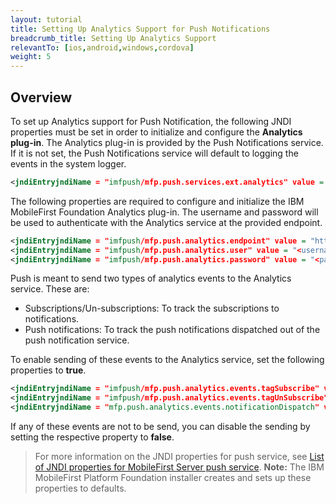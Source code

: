 ```yaml
---
layout: tutorial
title: Setting Up Analytics Support for Push Notifications
breadcrumb_title: Setting Up Analytics Support
relevantTo: [ios,android,windows,cordova]
weight: 5
---
```

## Overview
To set up Analytics support for Push Notification, the following JNDI properties must be set in order to initialize and configure the **Analytics plug-in**. The Analytics plug-in is provided by the Push Notifications service. If it is not set, the Push Notifications service will default to logging the events in the system logger.

```xml
<jndiEntryjndiName = "imfpush/mfp.push.services.ext.analytics" value = "com.ibm.mfp.push.server.analytics.plugin.AnalyticsPlugin"/>
```

The following properties are required to configure and initialize the IBM MobileFirst Foundation Analytics plug-in. The username and password will be used to authenticate with the Analytics service at the provided endpoint.

```xml
<jndiEntryjndiName = "imfpush/mfp.push.analytics.endpoint" value = "http://<mfpserver:port>/analytics-service/rest/data"/>    
<jndiEntryjndiName = "imfpush/mfp.push.analytics.user" value = "<username>"/>  
<jndiEntryjndiName = "imfpush/mfp.push.analytics.password" value = "<password>"/>
```

Push is meant to send two types of analytics events to the Analytics service. These are:

* Subscriptions/Un-subscriptions: To track the subscriptions to notifications.
* Push notifications: To track the push notifications dispatched out of the push notification service.

To enable sending of these events to the Analytics service, set the following properties to **true**.

```xml
<jndiEntryjndiName = "imfpush/mfp.push.analytics.events.tagSubscribe" value = "true"/>
<jndiEntryjndiName = "imfpush/mfp.push.analytics.events.tagUnSubscribe" value = "true"/>
<jndiEntryjndiName = "mfp.push.analytics.events.notificationDispatch" value = "true"/>
```

If any of these events are not to be send, you can disable the sending by setting the respective property to **false**.

> For more information on the JNDI properties for push service, see [List of JNDI properties for MobileFirst Server push service](../installation-configuration/production/server-configuration/#list-of-jndi-properties-for-mobilefirst-server-push-service).
> **Note:** The IBM MobileFirst Platform Foundation installer creates and sets up these properties to defaults.
